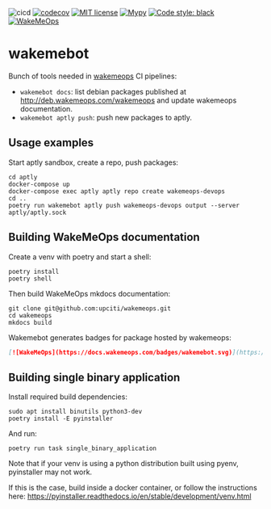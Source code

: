 ![cicd](https://github.com/upciti/ops2deb/actions/workflows/cicd.yml/badge.svg)
[![codecov](https://codecov.io/gh/upciti/wakemebot/branch/main/graph/badge.svg)](https://codecov.io/gh/upciti/wakemebot)
[![MIT license](https://img.shields.io/badge/License-MIT-blue.svg)](https://lbesson.mit-license.org/)
[![Mypy](https://img.shields.io/badge/type_checked-mypy-informational.svg)](https://mypy.readthedocs.io/en/stable/introduction.html)
[![Code style: black](https://img.shields.io/badge/code%20style-black-000000.svg)](https://github.com/ambv/black)
[![WakeMeOps](https://docs.wakemeops.com/badges/wakemebot.svg)](https://docs.wakemeops.com/packages/wakemebot)

# wakemebot

Bunch of tools needed in [wakemeops](https://github.com/upciti/wakemeops) CI pipelines:

- `wakemebot docs`: list debian packages published at <http://deb.wakemeops.com/wakemeops> and update wakemeops documentation.
- `wakemebot aptly push`: push new packages to aptly.

## Usage examples

Start aptly sandbox, create a repo, push packages:

```shell
cd aptly
docker-compose up
docker-compose exec aptly aptly repo create wakemeops-devops
cd ..
poetry run wakemebot aptly push wakemeops-devops output --server aptly/aptly.sock
```

## Building WakeMeOps documentation

Create a venv with poetry and start a shell:

```shell
poetry install
poetry shell
```

Then build WakeMeOps mkdocs documentation:

```shell
git clone git@github.com:upciti/wakemeops.git
cd wakemeops
mkdocs build
```

Wakemebot generates badges for package hosted by wakemeops:

```markdown
[![WakeMeOps](https://docs.wakemeops.com/badges/wakemebot.svg)](https://docs.wakemeops.com/packages/wakemebot)
```

## Building single binary application

Install required build dependencies:

```shell
sudo apt install binutils python3-dev
poetry install -E pyinstaller
```

And run:

```shell
poetry run task single_binary_application
```

Note that if your venv is using a python distribution built using pyenv, pyinstaller may not work.

If this is the case, build inside a docker container, or follow the instructions here:
https://pyinstaller.readthedocs.io/en/stable/development/venv.html
